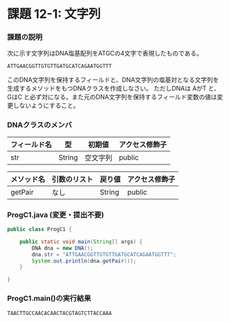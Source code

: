 # 課題 12-1: 文字列

### 課題の説明
次に示す文字列はDNA塩基配列をATGCの4文字で表現したものである。

`ATTGAACGGTTGTGTTGATGCATCAGAATGGTTT`

このDNA文字列を保持するフィールドと、DNA文字列の塩基対となる文字列を生成するメソッドをもつDNAクラスを作成しなさい。
ただしDNAは AがT と、GはC と必ず対になる。また元のDNA文字列を保持するフィールド変数の値は変更しないようにすること。

### DNAクラスのメンバ

| フィールド名 | 型 | 初期値  | アクセス修飾子 |
|-----|-----|------|-----------------|
| str | String | 空文字列 | public  | 

| メソッド名 | 引数のリスト | 戻り値  | アクセス修飾子 |
|-------|---------|------|--------|
| getPair   | なし  | String | public | 

### ProgC1.java (変更・提出不要)
```java
public class ProgC1 {

    public static void main(String[] args) {
        DNA dna = new DNA();
        dna.str = "ATTGAACGGTTGTGTTGATGCATCAGAATGGTTT";
        System.out.println(dna.getPair());
    }

}
```

### ProgC1.main()の実行結果
```
TAACTTGCCAACACAACTACGTAGTCTTACCAAA
```